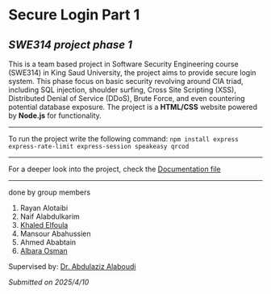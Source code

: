 # **Secure Login Part 1** 
## _SWE314 project phase 1_
This is a team based project in Software Security Engineering course (SWE314) in King Saud University, the project aims to provide secure login system.
This phase focus on basic security revolving around CIA triad, including SQL injection, shoulder surfing, Cross Site Scripting (XSS), Distributed Denial of Service (DDoS), Brute Force, and even countering potential database exposure.
The project is a **HTML/CSS** website powered by **Node.js** for functionality.

___

To run the project write the following command:
`npm install express express-rate-limit express-session speakeasy qrcod`
***
For a deeper look into the project, check the [Documentation file](https://github.com/Baraa-Othman/Secure-Login-Part-1-SWE314-project/blob/main/Documentation/SecureLoginTeamDoc.pdf)
___
done by group members
1. Rayan Alotaibi
2. Naif Alabdulkarim
3. [Khaled Elfoula](https://github.com/Khaled-Elfoula)
4. Mansour Abahussien
5. Ahmed Ababtain
6. [Albara Osman](https://github.com/Baraa-Othman)

Supervised by: [Dr. Abdulaziz Alaboudi](https://github.com/Alaboudi1)

_Submitted on 2025/4/10_
